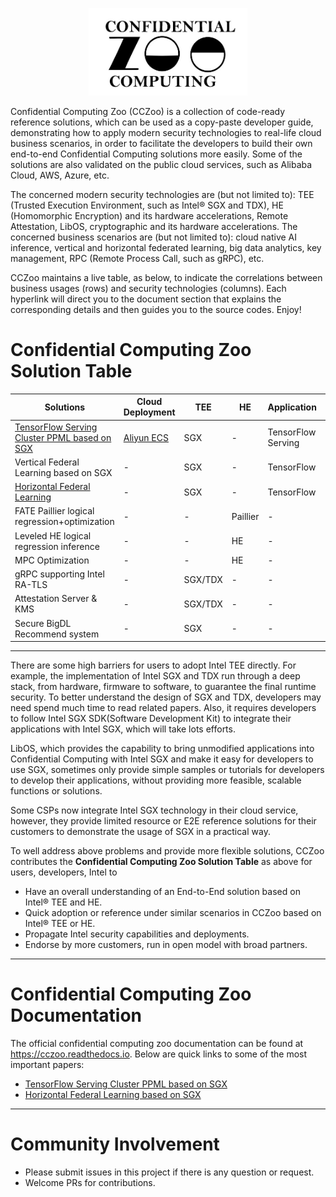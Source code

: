 <div align="center">

<p align="center"> <img src="documents/readthedoc/docs/source/Images/cczoo.jpg" height="140px"><br></p>

</div>

Confidential Computing Zoo (CCZoo) is a collection of code-ready reference solutions, which can be used as a copy-paste developer guide, demonstrating how to apply modern
security technologies to real-life cloud business scenarios, in order to facilitate the developers to build their own end-to-end Confidential Computing solutions more easily.
Some of the solutions are also validated on the public cloud services, such as Alibaba Cloud, AWS, Azure, etc.

The concerned modern security technologies are (but not limited to): TEE (Trusted Execution Environment, such as Intel® SGX and TDX), HE (Homomorphic Encryption) and its
hardware accelerations, Remote Attestation, LibOS, cryptographic and its hardware accelerations. The concerned business scenarios are (but not limited to): cloud native AI
inference, vertical and horizontal federated learning, big data analytics, key management, RPC (Remote Process Call, such as gRPC), etc.

CCZoo maintains a live table, as below, to indicate the correlations between business usages (rows) and security technologies (columns). Each hyperlink will direct you to the
document section that explains the corresponding details and then guides you to the source codes. Enjoy!

# Confidential Computing Zoo Solution Table

| Solutions                                                    | Cloud  Deployment                                            | TEE     | HE       | Application        | LibOS   | Remote Attestation                                           | Encryption /Decryption | CPU HW Acceleration | TLS  | Status        |
| ------------------------------------------------------------ | ------------------------------------------------------------ | ------- | -------- | ------------------ | ------- | ------------------------------------------------------------ | ---------------------- | ------------------- | ---- | ------------- |
| [TensorFlow Serving Cluster PPML based on SGX](https://cczoo.readthedocs.io/en/latest/Solutions/tensorflow-serving-cluster/index.html) | [Aliyun ECS](https://help.aliyun.com/document_detail/342755.html) | SGX     | -        | TensorFlow Serving | Gramine | [Secret Provinsion Service](https://cczoo.readthedocs.io/en/latest/Solutions/tensorflow-serving-cluster/index.html#start-secret-provision-service) | Yes                    | -                   | gRPC | **Published** |
| Vertical Federal Learning based on SGX                       | -                                                            | SGX     | -        | TensorFlow         | Gramine | 2-way RA-TLS                                                 | Yes                    | -                   | gRPC | In progress   |
| [Horizontal Federal Learning](https://cczoo.readthedocs.io/en/latest/Solutions/horizontal-federated-learning/hfl.html)                                  | -                                                            | SGX     | -        | TensorFlow         | Gramine | 2-way RA-TLS                                                 | Yes                    | -                   | gRPC | In progress   |
| FATE Paillier logical regression+optimization                | -                                                            | -       | Paillier | -                  | -       | -                                                            | Yes                    | -                   | -    | In progress   |
| Leveled HE logical regression inference                      | -                                                            | -       | HE       | -                  | -       | -                                                            | Yes                    | -                   | -    | In progress   |
| MPC Optimization                                             | -                                                            | -       | HE       | -                  | -       | -                                                            | -                      | -                   | -    | Not Start     |
| gRPC supporting Intel RA-TLS                                 | -                                                            | SGX/TDX | -        | -                  | -       | Yes                                                          | Yes                    | -                   | gRPC | In progress   |
| Attestation Server & KMS                                     | -                                                            | SGX/TDX | -        | -                  | -       | -                                                            | -                      | -                   | -    | Not Start     |
| Secure BigDL Recommend system                                | -                                                            | SGX     | -        | -                  | -       | -                                                            | -                      | -                   | -    | Not Start     |

---
There are some high barriers for users to adopt Intel TEE directly. For example, the implementation of Intel SGX and TDX run through a deep stack, from hardware, firmware to software, to guarantee the final runtime security. To better understand the design of SGX and TDX, developers may need spend much time to read related papers. Also, it requires developers to follow Intel SGX SDK(Software Development Kit) to integrate their applications with Intel SGX, which will take lots efforts.

LibOS, which provides the capability to bring unmodified applications into Confidential Computing with Intel SGX and make it easy for developers to use SGX,  sometimes only provide simple samples or tutorials for developers to develop their applications, without providing more feasible, scalable functions or solutions.

Some CSPs now integrate Intel SGX technology in their cloud service, however, they provide limited resource or E2E reference solutions for their customers to demonstrate the usage of SGX in a practical way.

To well address above problems and provide more flexible solutions,  CCZoo contributes the **Confidential Computing Zoo Solution Table** as above for users, developers, Intel to

- Have an overall understanding of an End-to-End solution based on Intel® TEE and HE.
- Quick adoption or reference under similar scenarios in CCZoo based on Intel® TEE or HE.
- Propagate Intel security capabilities and deployments.
- Endorse by more customers, run in open model with broad partners.


---

# Confidential Computing Zoo Documentation

The official confidential computing zoo documentation can be found at https://cczoo.readthedocs.io.
Below are quick links to some of the most important papers:

- [TensorFlow Serving Cluster PPML based on SGX](https://cczoo.readthedocs.io/en/latest/Solutions/tensorflow-serving-cluster/index.html)
- [Horizontal Federal Learning based on SGX](https://cczoo.readthedocs.io/en/latest/Solutions/horizontal-federated-learning/hfl.html) 
---



# Community Involvement

- Please submit issues in this project if there is any question or request.
- Welcome PRs for contributions.
